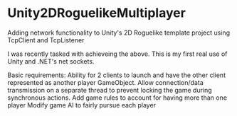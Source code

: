 # Unity2DRoguelikeMultiplayer

Adding network functionality to Unity's 2D Roguelike template project using TcpClient and TcpListener

I was recently tasked with achieveing the above. This is my first real use of Unity and .NET's net sockets.

Basic requirements:
Ability for 2 clients to launch and have the other client represented as another player GameObject.
Allow connection/data transmission on a separate thread to prevent locking the game during synchronous actions.
Add game rules to account for having more than one player
Modify game AI to fairly pursue each player
